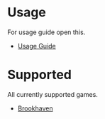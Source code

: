 # Usage
For usage guide open this.

- [Usage Guide](https://github.com/RobloxArchiver/WrapperLib/tree/main/games/How_TO_Use)
<!-- Wouldn't work anyother way? -->

# Supported
All currently supported games. 

- [Brookhaven](4924922222)
